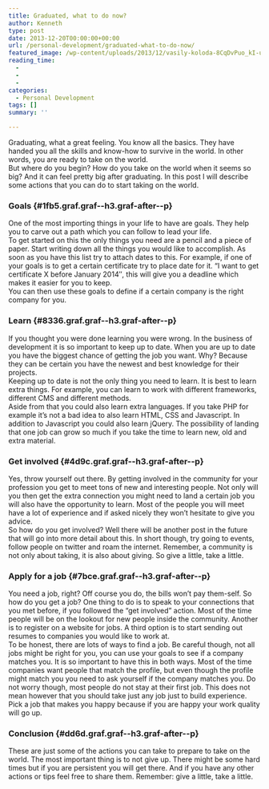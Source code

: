 ```yaml
---
title: Graduated, what to do now?
author: Kenneth
type: post
date: 2013-12-20T00:00:00+00:00
url: /personal-development/graduated-what-to-do-now/
featured_image: /wp-content/uploads/2013/12/vasily-koloda-8CqDvPuo_kI-unsplash-scaled.jpg
reading_time:
  - 
  - 
  - 
categories:
  - Personal Development
tags: []
summary: ''

---
```

<p id="8c94" class="graf graf--p graf--leading">
  Graduating, what a great feeling. You know all the basics. They have handed you all the skills and know-how to survive in the world. In other words, you are ready to take on the world.<br /> But where do you begin? How do you take on the world when it seems so big? And it can feel pretty big after graduating. In this post I will describe some actions that you can do to start taking on the world.
</p>

### Goals {#1fb5.graf.graf--h3.graf-after--p}

<p id="7416" class="graf graf--p graf-after--h3">
  One of the most importing things in your life to have are goals. They help you to carve out a path which you can follow to lead your life.<br /> To get started on this the only things you need are a pencil and a piece of paper. Start writing down all the things you would like to accomplish. As soon as you have this list try to attach dates to this. For example, if one of your goals is to get a certain certificate try to place date for it. “I want to get certificate X before January 2014″, this will give you a deadline which makes it easier for you to keep.<br /> You can then use these goals to define if a certain company is the right company for you.
</p>

### Learn {#8336.graf.graf--h3.graf-after--p}

<p id="67ee" class="graf graf--p graf-after--h3">
  If you thought you were done learning you were wrong. In the business of development it is so important to keep up to date. When you are up to date you have the biggest chance of getting the job you want. Why? Because they can be certain you have the newest and best knowledge for their projects.<br /> Keeping up to date is not the only thing you need to learn. It is best to learn extra things. For example, you can learn to work with different frameworks, different CMS and different methods.<br /> Aside from that you could also learn extra languages. If you take PHP for example it’s not a bad idea to also learn HTML, CSS and Javascript. In addition to Javascript you could also learn jQuery. The possibility of landing that one job can grow so much if you take the time to learn new, old and extra material.
</p>

### Get involved {#4d9c.graf.graf--h3.graf-after--p}

<p id="6c52" class="graf graf--p graf-after--h3">
  Yes, throw yourself out there. By getting involved in the community for your profession you get to meet tons of new and interesting people. Not only will you then get the extra connection you might need to land a certain job you will also have the opportunity to learn. Most of the people you will meet have a lot of experience and if asked nicely they won’t hesitate to give you advice.<br /> So how do you get involved? Well there will be another post in the future that will go into more detail about this. In short though, try going to events, follow people on twitter and roam the internet. Remember, a community is not only about taking, it is also about giving. So give a little, take a little.
</p>

### Apply for a&nbsp;job {#7bce.graf.graf--h3.graf-after--p}

<p id="76f8" class="graf graf--p graf-after--h3">
  You need a job, right? Off course you do, the bills won’t pay them-self. So how do you get a job? One thing to do is to speak to your connections that you met before, if you followed the “get involved” action. Most of the time people will be on the lookout for new people inside the community. Another is to register on a website for jobs. A third option is to start sending out resumes to companies you would like to work at.<br /> To be honest, there are lots of ways to find a job. Be careful though, not all jobs might be right for you, you can use your goals to see if a company matches you. It is so important to have this in both ways. Most of the time companies want people that match the profile, but even though the profile might match you you need to ask yourself if the company matches you. Do not worry though, most people do not stay at their first job. This does not mean however that you should take just any job just to build experience. Pick a job that makes you happy because if you are happy your work quality will go up.
</p>

### Conclusion {#dd6d.graf.graf--h3.graf-after--p}

<p id="8581" class="graf graf--p graf-after--h3 graf--trailing">
  These are just some of the actions you can take to prepare to take on the world. The most important thing is to not give up. There might be some hard times but if you are persistent you will get there. And if you have any other actions or tips feel free to share them. Remember: give a little, take a little.
</p>